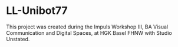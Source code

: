 # LL-Unibot77
This project was created during the Impuls Workshop III, BA Visual Communication and Digital Spaces, at HGK Basel FHNW with Studio Unstated.

